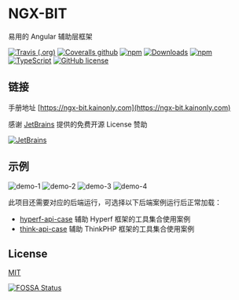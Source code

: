 # NGX-BIT

易用的 Angular 辅助层框架

[![Travis (.org)](https://img.shields.io/travis/kainonly/ngx-bit.svg?style=flat-square)](https://travis-ci.org/kainonly/ngx-bit)
[![Coveralls github](https://img.shields.io/coveralls/github/kainonly/ngx-bit.svg?style=flat-square)](https://coveralls.io/github/kainonly/ngx-bit)
[![npm](https://img.shields.io/npm/v/ngx-bit.svg?style=flat-square)](https://ngx-bit.kainonly.com)
[![Downloads](https://img.shields.io/npm/dm/ngx-bit.svg?style=flat-square)](https://www.npmjs.com/package/ngx-bit)
[![npm](https://img.shields.io/npm/dt/ngx-bit.svg?style=flat-square)](https://www.npmjs.com/package/ngx-bit)
[![TypeScript](https://img.shields.io/badge/%3C%2F%3E-TypeScript-blue.svg?style=flat-square)](https://www.typescriptlang.org/)
[![GitHub license](https://img.shields.io/badge/license-MIT-blue.svg?style=flat-square)](https://raw.githubusercontent.com/kainonly/ngx-bit.js/master/LICENSE)

## 链接

手册地址 [https://ngx-bit.kainonly.com](https://ngx-bit.kainonly.com)

感谢 [JetBrains](https://www.jetbrains.com/?from=ngx-bit) 提供的免费开源 License 赞助

[![JetBrains](https://cdn.kainonly.com/resource/jetbrains.svg)](https://www.jetbrains.com/?from=ngx-bit)

## 示例

![demo-1](https://cdn.kainonly.com/resource/ngx-bit/demo-1.png)
![demo-2](https://cdn.kainonly.com/resource/ngx-bit/demo-2.png)
![demo-3](https://cdn.kainonly.com/resource/ngx-bit/demo-3.png)
![demo-4](https://cdn.kainonly.com/resource/ngx-bit/demo-4.png)

此项目还需要对应的后端运行，可选择以下后端案例运行后正常加载：

- [hyperf-api-case](https://github.com/kainonly/hyperf-api-case) 辅助 Hyperf 框架的工具集合使用案例
- [think-api-case](https://github.com/kainonly/think-api-case) 辅助 ThinkPHP 框架的工具集合使用案例

## License

[MIT](https://github.com/kainonly/ngx-bit/blob/master/LICENSE)

[![FOSSA Status](https://app.fossa.com/api/projects/git%2Bgithub.com%2Fkainonly%2Fngx-bit.svg?type=large)](https://app.fossa.com/projects/git%2Bgithub.com%2Fkainonly%2Fngx-bit?ref=badge_large)
